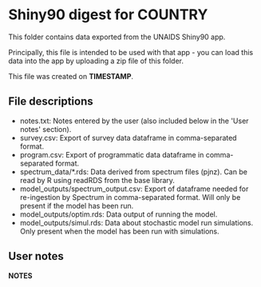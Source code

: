# Shiny90 digest for __COUNTRY__
This folder contains data exported from the UNAIDS Shiny90 app.

Principally, this file is intended to be used with that app - you can load this 
data into the app by uploading a zip file of this folder.

This file was created on __TIMESTAMP__.

## File descriptions
* notes.txt: Notes entered by the user (also included below in the 'User notes' section).
* survey.csv: Export of survey data dataframe in comma-separated format.
* program.csv: Export of programmatic data dataframe in comma-separated format.
* spectrum_data/*.rds: Data derived from spectrum files (pjnz). 
  Can be read by R using readRDS from the base library.
* model_outputs/spectrum_output.csv: Export of dataframe needed for 
re-ingestion by Spectrum in comma-separated format. Will only be present if the model has been run.
* model_outputs/optim.rds: Data output of running the model.
* model_outputs/simul.rds: Data about stochastic model run simulations. Only present when 
the model has been run with simulations.
  
## User notes
__NOTES__